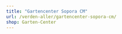 ```yaml
---
title: "Gartencenter Sopora CM"
url: /verden-aller/gartencenter-sopora-cm/
shop: Garten-Center
---
```

